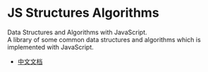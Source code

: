 # JS Structures Algorithms
Data Structures and Algorithms with JavaScript.<br/>
A library of some common data structures and algorithms which is implemented with JavaScript.

+ [中文文档](https://github.com/malcomyang/js-structures-algorithms/blob/master/docs/doc.cn.md)
